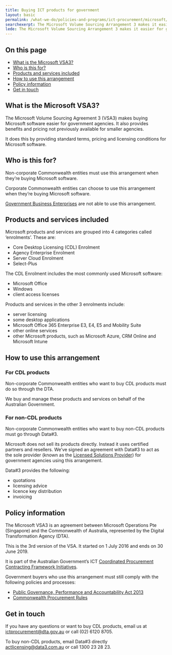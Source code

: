 ```yaml
---
title: Buying ICT products for government
layout: basic
permalink: /what-we-do/policies-and-programs/ict-procurement/microsoft/
searchexerpt: The Microsoft Volume Sourcing Arrangement 3 makes it easier for government agencies to buy Microsoft software and services.
lede: The Microsoft Volume Sourcing Arrangement 3 makes it easier for government agencies to buy Microsoft software and services.
---
```


<nav class="index-links">
  <h2>On this page</h2>
  <ul>
    <li>
      <a href="#what-is-the-microsoft-vsa3">
        What is the Microsoft VSA3?
      </a>
    </li>
    <li>
      <a href="#who-is-this-for">
        Who is this for?
      </a>
    </li>
    <li>
      <a href="#products-and-services-included">
        Products and services included
      </a>
    </li>
    <li>
      <a href="#how-to-use-this-arrangement">
        How to use this arrangement
      </a>
    </li>
    <li>
      <a href="#policy-information">
        Policy information
      </a>
    </li>
    <li>
      <a href="#get-in-touch">
        Get in touch
      </a>
    </li>
  </ul>
</nav>

## What is the Microsoft VSA3?

The Microsoft Volume Sourcing Agreement 3 (VSA3) makes buying Microsoft software easier for government agencies. It also provides benefits and pricing not previously available for smaller agencies.

It does this by providing standard terms, pricing and licensing conditions for Microsoft software.

## Who is this for?

Non-corporate Commonwealth entities must use this arrangement when they’re buying Microsoft software.

Corporate Commonwealth entities can choose to use this arrangement when they’re buying Microsoft software.

[Government Business Enterprises](https://www.finance.gov.au/resource-management/governance/gbe/) are not able to use this arrangement.

## Products and services included

Microsoft products and services are grouped into 4 categories called ‘enrolments’. These are:

- Core Desktop Licensing (CDL) Enrolment
- Agency Enterprise Enrolment
- Server Cloud Enrolment
- Select-Plus

The CDL Enrolment includes the most commonly used Microsoft software:

- Microsoft Office
- Windows
- client access licenses

Products and services in the other 3 enrolments include:

- server licensing
- some desktop applications
- Microsoft Office 365 Enterprise E3, E4, E5 and Mobility Suite
- other online services
- other Microsoft products, such as Microsoft Azure, CRM Online and Microsoft Intune

## How to use this arrangement

### For CDL products

Non-corporate Commonwealth entities who want to buy CDL products must do so through the DTA.

We buy and manage these products and services on behalf of the Australian Government.

### For non-CDL products

Non-corporate Commonwealth entities who want to buy non-CDL products must go through Data#3.

Microsoft does not sell its products directly. Instead it uses certified partners and resellers. We’ve signed an agreement with Data#3 to act as the sole provider (known as the [Licensed Solutions Provider](https://www.dta.gov.au/what-we-do/policies-and-programs/ict-procurement/updates/)) for government agencies using this arrangement.

Data#3 provides the following:

- quotations
- licensing advice
- licence key distribution
- invoicing

## Policy information

The Microsoft VSA3 is an agreement between Microsoft Operations Pte (Singapore) and the Commonwealth of Australia, represented by the Digital Transformation Agency (DTA).

This is the 3rd version of the VSA. It started on 1 July 2016 and ends on 30 June 2019.

It is part of the Australian Government’s ICT [Coordinated Procurement Contracting Framework Initiatives](https://www.finance.gov.au/procurement/wog-procurement/).

Government buyers who use this arrangement must still comply with the following policies and processes:

- [Public Governance, Performance and Accountability Act 2013](https://www.finance.gov.au/resource-management/pgpa-act/)
- [Commonwealth Procurement Rules](https://www.finance.gov.au/procurement/procurement-policy-and-guidance/commonwealth-procurement-rules/)

## Get in touch

If you have any questions or want to buy CDL products, email us at [ictprocurement@dta.gov.au](mailto:ictprocurement@dta.gov.au) or call (02) 6120 8705.

To buy non-CDL products, email Data#3 directly [actlicensing@data3.com.au](mailto:actlicensing@data3.com.au) or call 1300 23 28 23.
